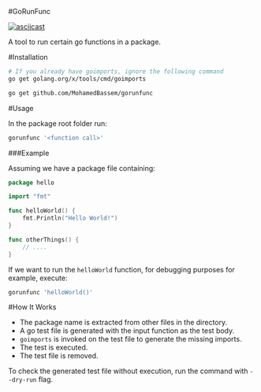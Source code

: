 #GoRunFunc

[![asciicast](https://asciinema.org/a/8bjpolygkl1za9tx8ojqozy7l.png)](https://asciinema.org/a/8bjpolygkl1za9tx8ojqozy7l)

A tool to run certain go functions in a package.

#Installation

```bash
# If you already have goimports, ignore the following command
go get golang.org/x/tools/cmd/goimports

go get github.com/MohamedBassem/gorunfunc
```

#Usage

In the package root folder run:
```bash
gorunfunc '<function call>'
```

###Example

Assuming we have a package file containing:
```go
package hello

import "fmt"

func helloWorld() {
	fmt.Println("Hello World!")
}

func otherThings() {
	// ....
}
```

If we want to run the `helloWorld` function, for debugging purposes for example, execute:
```bash
gorunfunc 'helloWorld()'
````

#How It Works

- The package name is extracted from other files in the directory.
- A go test file is generated with the input function as the test body.
- `goimports` is invoked on the test file to generate the missing imports.
- The test is executed.
- The test file is removed.

To check the generated test file without execution, run the command with `--dry-run` flag.
